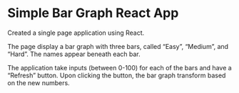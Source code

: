 # Simple Bar Graph React App

Created a single page application using React.

The page display a bar graph with three bars, called “Easy”, “Medium”, and “Hard”. The names appear beneath each bar.

The application take inputs (between 0-100) for each of the bars and have a “Refresh” button. Upon clicking the button, the bar graph transform based on the new numbers.
